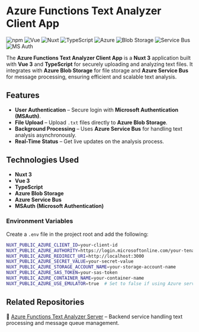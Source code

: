 # Azure Functions Text Analyzer Client App

![npm](https://img.shields.io/badge/npm-v11.1.0-blue?logo=npm)
![Vue](https://img.shields.io/badge/Vue-3.3.4-green?logo=vuedotjs)
![Nuxt](https://img.shields.io/badge/Nuxt-3.15.4-00DC82?logo=nuxtdotjs)
![TypeScript](https://img.shields.io/badge/TypeScript-7.25.9-3178C6?logo=typescript)
![Azure](https://img.shields.io/badge/Azure-0089D6?logo=microsoftazure)
![Blob Storage](https://img.shields.io/badge/Blob_Storage-0089D6?logo=microsoftazure)
![Service Bus](https://img.shields.io/badge/Service_Bus-0089D6?logo=microsoftazure)
![MS Auth](https://img.shields.io/badge/MS_Auth-0089D6?logo=microsoftazure)


The **Azure Functions Text Analyzer Client App** is a **Nuxt 3** application built with **Vue 3** and **TypeScript** for securely uploading and analyzing text files. It integrates with **Azure Blob Storage** for file storage and **Azure Service Bus** for message processing, ensuring efficient and scalable text analysis.  

## Features  
- **User Authentication** – Secure login with **Microsoft Authentication (MSAuth)**.  
- **File Upload** – Upload `.txt` files directly to **Azure Blob Storage**.  
- **Background Processing** – Uses **Azure Service Bus** for handling text analysis asynchronously.  
- **Real-Time Status** – Get live updates on the analysis process.  

## Technologies Used  
- **Nuxt 3**  
- **Vue 3**  
- **TypeScript**  
- **Azure Blob Storage**  
- **Azure Service Bus**  
- **MSAuth (Microsoft Authentication)**  

### Environment Variables  
Create a `.env` file in the project root and add the following:  

```sh
NUXT_PUBLIC_AZURE_CLIENT_ID=your-client-id
NUXT_PUBLIC_AZURE_AUTHORITY=https://login.microsoftonline.com/your-tenant-id
NUXT_PUBLIC_AZURE_REDIRECT_URI=http://localhost:3000
NUXT_PUBLIC_AZURE_SECRET_VALUE=your-secret-value
NUXT_PUBLIC_AZURE_STORAGE_ACCOUNT_NAME=your-storage-account-name
NUXT_PUBLIC_AZURE_SAS_TOKEN=your-sas-token
NUXT_PUBLIC_AZURE_CONTAINER_NAME=your-container-name
NUXT_PUBLIC_AZURE_USE_EMULATOR=true  # Set to false if using Azure services directly
```

## Related Repositories
🔗 [Azure Functions Text Analyzer Server](https://github.com/arasrasouli/AzureFunctions-TextAnalyzer-Server) – Backend service handling text processing and message queue management.



